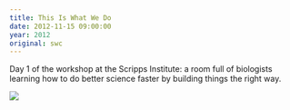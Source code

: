 ```yaml
---
title: This Is What We Do
date: 2012-11-15 09:00:00
year: 2012
original: swc
---
```

<p>Day 1 of the workshop at the Scripps Institute: a room full of biologists learning how to do better science faster by building things the right way.</p>
<p>
  <img src="{{'/files/2012/11/scripps-day-1-300x224.jpg' | relative_url}}" />
</p>
